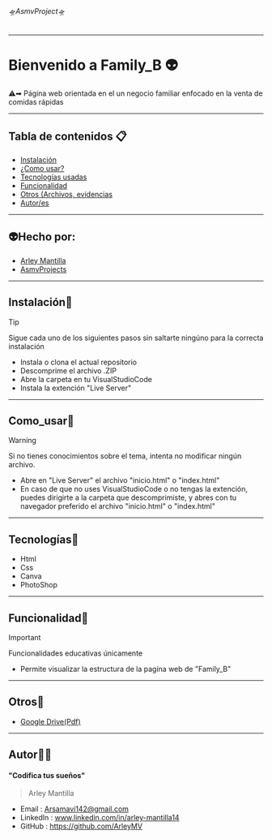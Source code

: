 ###### 🛸AsmvProject🛸

---
# Bienvenido a Family_B 👽️
⚠️➡︎ Página web orientada en el un negocio familiar enfocado en la venta de comidas rápidas

---
## Tabla de contenidos 📋

- [Instalación](#Instalación) 
- [¿Como usar?](#Como_usar) 
- [Tecnologías usadas](#Tecnologías)
- [Funcionalidad](#Funcionalidad)
- [Otros (Archivos, evidencias](#Otros)
- [Autor/es](#Autor)
---
## 👽️Hecho por:
- [Arley Mantilla](#Autor)
- [AsmvProjects](#AsmvProjects)

---
## Instalación📂
> [!TIP]
>Sigue cada uno de los siguientes pasos sin saltarte ningúno para la correcta instalación
- Instala o clona el actual repositorio
- Descomprime el archivo .ZIP
- Abre la carpeta en tu VisualStudioCode
- Instala la extención "Live Server"
---
## Como_usar💼
> [!WARNING]
>Si no tienes conocimientos sobre el tema, intenta no modificar ningún archivo.

- Abre en "Live Server" el archivo "inicio.html" o "index.html"
- En caso de que no uses VisualStudioCode o no tengas la extención, puedes dirigirte a la carpeta que descomprimiste, y abres con tu navegador preferido el archivo "inicio.html" o "index.html"
---
## Tecnologías📱
- Html
- Css
- Canva
- PhotoShop
---
## Funcionalidad💭
> [!IMPORTANT]  
> Funcionalidades educativas únicamente
- Permite visualizar la estructura de la pagína web de "Family_B"
---
## Otros🔨
- [Google Drive(Pdf)](https://drive.google.com/drive/folders/1eWeTldupQqNnuwf639OPPBQOHtRMBB1o?usp=sharing)
---
## Autor👨‍💻
#### "Codifica tus sueños"
> Arley Mantilla
- Email : 		Arsamavi142@gmail.com
- LinkedIn : 	www.linkedin.com/in/arley-mantilla14
- GitHub :		https://github.com/ArleyMV
